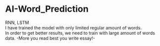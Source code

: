# AI-Word_Prediction
RNN, LSTM<br>
I have trained the model with only limited regular amount of words.<br> In order to get better results, we need to train with large amount of words data.
-More you read best you write essay!-
